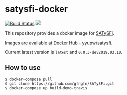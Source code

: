 satysfi-docker
==============

[![Build Status](https://travis-ci.org/y-yu/satysfi-docker.svg?branch=master)](https://travis-ci.org/y-yu/satysfi-docker)
[![](https://images.microbadger.com/badges/image/yyupw/satysfi-docker.svg)](https://microbadger.com/images/yyupw/satysfi-docker "Get your own image badge on microbadger.com")


This repository provides a docker image for [SATySFi](https://github.com/gfngfn/SATySFi).

Images are available at [Docker Hub - yyupw/satysfi](https://hub.docker.com/r/amutake/satysfi/).

Current latest version is `latest` and `0.0.3-dev2019.03.10`.

How to use
----------

```
$ docker-compose pull
$ git clone https://github.com/gfngfn/SATySFi.git
$ docker-compose up build-demo-travis
```
